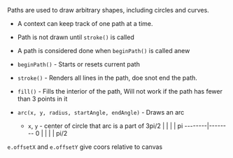 Paths are used to draw arbitrary shapes, including circles and curves.

* A context can keep track of one path at a time.
* Path is not drawn until `stroke()` is called
* A path is considered done when `beginPath()` is called anew

* `beginPath()` - Starts or resets current path
* `stroke()` - Renders all lines in the path, doe snot end the path.
* `fill()` - Fills the interior of the path, Will not work if the path has fewer
  than 3 points in it
* `arc(x, y, radius, startAngle, endAngle)` - Draws an arc
    - `x`, `y` - center of circle that arc is a part of
           3pi/2
            |
            |
            |
            |
 pi --------|-------- 0
            |
            |
            |
            |
           pi/2

`e.offsetX` and `e.offsetY` give coors relative to canvas
